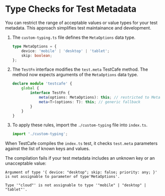 # Type Checks for Test Metadata

You can restrict the range of acceptable values or value types for your test metadata. This approach simplifies test maintainance and development.

1. The `custom-typing.ts` file defines the `MetaOptions` data type.

    ```ts
    type MetaOptions = {
        device: 'mobile' | 'desktop' | 'tablet';
        skip: boolean;
    };
    ```

2. The `TestFn` interface modifies the `test.meta` TestCafe method. The method now expects arguments of the `MetaOptions` data type.

    ```ts
    declare module 'testcafe' {
        global {
            interface TestFn {
                meta(options: MetaOptions): this; // restricted to MetaOptions
                meta<T>(options: T): this; // generic fallback
            }
        }
    }
    ```

3. To apply these rules, import the `./custom-typing` file into `index.ts`.

    ```ts
    import './custom-typing';
    ```

When TestCafe compiles the `index.ts` test, it checks `test.meta` parameters against the list of known keys and values.

The compilation fails if your test metadata includes an unknown key or an unacceptable value:

```plaintext
Argument of type '{ device: "desktop"; skip: false; priority: any; }' is not assignable to parameter of type'MetaOptions'.
```

```plaintext
Type '"cloud"' is not assignable to type '"mobile" | "desktop" | "tablet"'.
```
